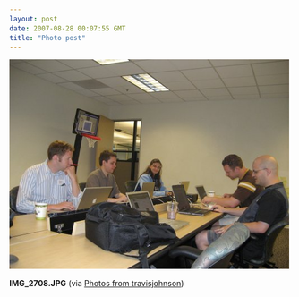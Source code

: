 ```yaml
---
layout: post
date: 2007-08-28 00:07:55 GMT
title: "Photo post"
---
```

![travisj](/images/5312663a63b31216583f0ff21abf63fba086302ee8e52fe10bcfdf7cc88bc23d.jpg)

<b>IMG_2708.JPG</b> (via <a href="http://www.flickr.com/photos/travisjohnson/1253114414/">Photos from travisjohnson</a>)